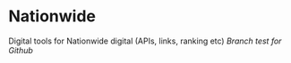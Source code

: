 # Nationwide
Digital tools for Nationwide digital (APIs, links, ranking etc)
*Branch test for Github*
